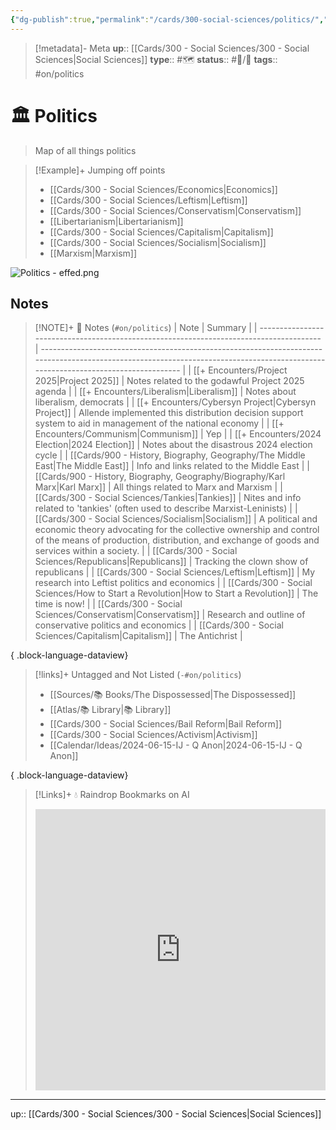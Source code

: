 ```yaml
---
{"dg-publish":true,"permalink":"/cards/300-social-sciences/politics/","title":"Politics"}
---
```


> [!metadata]- Meta
> **up**:: [[Cards/300 - Social Sciences/300 - Social Sciences\|Social Sciences]]
> **type**:: #🗺️ 
> **status**:: #📝/🌱 
> **tags**::  #on/politics 


# 🏛️ Politics

> Map of all things politics

> [!Example]+ Jumping off points
> - [[Cards/300 - Social Sciences/Economics\|Economics]]
> - [[Cards/300 - Social Sciences/Leftism\|Leftism]]
> - [[Cards/300 - Social Sciences/Conservatism\|Conservatism]]
> - [[Libertarianism\|Libertarianism]]
> - [[Cards/300 - Social Sciences/Capitalism\|Capitalism]]
> - [[Cards/300 - Social Sciences/Socialism\|Socialism]]
> - [[Marxism\|Marxism]]


![Politics - effed.png](/img/user/Extras/Attachments/Politics%20-%20effed.png)

## Notes
> [!NOTE]+ 📝 Notes (`#on/politics`)
>  | Note                                                                                    | Summary                                                                                                                                                                            |
> | --------------------------------------------------------------------------------------- | ---------------------------------------------------------------------------------------------------------------------------------------------------------------------------------- |
> | [[+ Encounters/Project 2025\|Project 2025]]                                          | Notes related to the godawful Project 2025 agenda                                                                                                                                  |
> | [[+ Encounters/Liberalism\|Liberalism]]                                              | Notes about liberalism, democrats                                                                                                                                                  |
> | [[+ Encounters/Cybersyn Project\|Cybersyn Project]]                                  | Allende implemented this distribution decision support system to aid in management of the national economy                                                                         |
> | [[+ Encounters/Communism\|Communism]]                                                | Yep                                                                                                                                                                                |
> | [[+ Encounters/2024 Election\|2024 Election]]                                        | Notes about the disastrous 2024 election cycle                                                                                                                                     |
> | [[Cards/900 - History, Biography, Geography/The Middle East\|The Middle East]]       | Info and links related to the Middle East                                                                                                                                          |
> | [[Cards/900 - History, Biography, Geography/Biography/Karl Marx\|Karl Marx]]         | All things related to Marx and Marxism                                                                                                                                             |
> | [[Cards/300 - Social Sciences/Tankies\|Tankies]]                                     | Nites and info related to 'tankies' (often used to describe Marxist-Leninists)                                                                                                     |
> | [[Cards/300 - Social Sciences/Socialism\|Socialism]]                                 | A political and economic theory advocating for the collective ownership and control of the means of production, distribution, and exchange of goods and services within a society. |
> | [[Cards/300 - Social Sciences/Republicans\|Republicans]]                             | Tracking the clown show of republicans                                                                                                                                             |
> | [[Cards/300 - Social Sciences/Leftism\|Leftism]]                                     | My research into Leftist politics and economics                                                                                                                                    |
> | [[Cards/300 - Social Sciences/How to Start a Revolution\|How to Start a Revolution]] | The time is now!                                                                                                                                                                   |
> | [[Cards/300 - Social Sciences/Conservatism\|Conservatism]]                           | Research and outline of conservative politics and economics                                                                                                                        |
> | [[Cards/300 - Social Sciences/Capitalism\|Capitalism]]                               | The Antichrist                                                                                                                                                                     |
> 
{ .block-language-dataview}

> [!links]+ Untagged and Not Listed (`-#on/politics`)
>  - [[Sources/📚 Books/The Dispossessed\|The Dispossessed]]
> - [[Atlas/📚 Library\|📚 Library]]
> - [[Cards/300 - Social Sciences/Bail Reform\|Bail Reform]]
> - [[Cards/300 - Social Sciences/Activism\|Activism]]
> - [[Calendar/Ideas/2024-06-15-IJ - Q Anon\|2024-06-15-IJ - Q Anon]]
> 
{ .block-language-dataview}

> [!Links]+ 💧 Raindrop Bookmarks on AI
> <iframe style="border: 0; width: 100%; height: 450px;" allowfullscreen frameborder="0" src="https://raindrop.io//politics-34324654"></iframe>

---
up:: [[Cards/300 - Social Sciences/300 - Social Sciences\|Social Sciences]]


